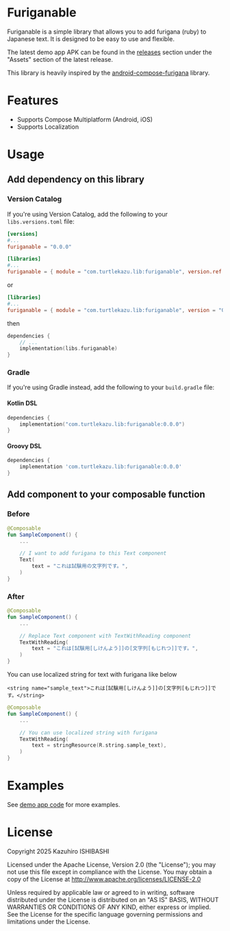 # Furiganable

Furiganable is a simple library that allows you to add furigana (ruby) to Japanese text. It is designed to be easy to use and flexible.

The latest demo app APK can be found in the [releases](https://github.com/turtlekazu/Furiganable/releases) section under the "Assets" section of the latest release.

This library is heavily inspired by the [android-compose-furigana](https://github.com/mainrs/android-compose-furigana/) library.

# Features

- Supports Compose Multiplatform (Android, iOS)
- Supports Localization

# Usage

## Add dependency on this library

### Version Catalog

If you're using Version Catalog, add the following to your `libs.versions.toml` file:

```toml
[versions]
#...
furiganable = "0.0.0"

[libraries]
#...
furiganable = { module = "com.turtlekazu.lib:furiganable", version.ref = "furiganable" }
```

or

```toml
[libraries]
#...
furiganable = { module = "com.turtlekazu.lib:furiganable", version = "0.0.0" }
```

then

```kotlin
dependencies {
    // ...
    implementation(libs.furiganable)
}
```

### Gradle

If you're using Gradle instead, add the following to your `build.gradle` file:

#### Kotlin DSL

```kotlin
dependencies {
    implementation("com.turtlekazu.lib:furiganable:0.0.0")
}
```

#### Groovy DSL

```groovy
dependencies {
    implementation 'com.turtlekazu.lib:furiganable:0.0.0'
}
```

## Add component to your composable function

### Before
```kotlin
@Composable
fun SampleComponent() {
    ...

    // I want to add furigana to this Text component
    Text(
        text = "これは試験用の文字列です。",
    )
}
```

### After

```kotlin
@Composable
fun SampleComponent() {
    ...

    // Replace Text component with TextWithReading component
    TextWithReading(
        text = "これは[試験用[しけんよう]]の[文字列[もじれつ]]です。",
    )
}
```

You can use localized string for text with furigana like below

```strings.xml(ja)
<string name="sample_text">これは[試験用[しけんよう]]の[文字列[もじれつ]]です。</string>
```

```kotlin
@Composable
fun SampleComponent() {
    ...

    // You can use localized string with furigana
    TextWithReading(
        text = stringResource(R.string.sample_text),
    )
}
```

# Examples

See [demo app code](demoApp/composeApp/src/commonMain/kotlin/com/turtlekazu/furiganable/demo) for more examples.

# License

Copyright 2025 Kazuhiro ISHIBASHI

Licensed under the Apache License, Version 2.0 (the "License");
you may not use this file except in compliance with the License.
You may obtain a copy of the License at http://www.apache.org/licenses/LICENSE-2.0

Unless required by applicable law or agreed to in writing, software
distributed under the License is distributed on an "AS IS" BASIS,
WITHOUT WARRANTIES OR CONDITIONS OF ANY KIND, either express or implied.
See the License for the specific language governing permissions and
limitations under the License.